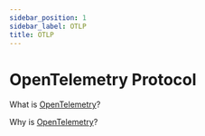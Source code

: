 ```yaml
---
sidebar_position: 1
sidebar_label: OTLP
title: OTLP
---
```


# OpenTelemetry Protocol

What is [OpenTelemetry](https://opentelemetry.io/)?


Why is [OpenTelemetry](https://opentelemetry.io/)?


